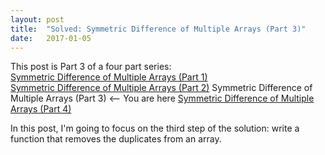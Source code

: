 ```yaml
---
layout: post
title:  "Solved: Symmetric Difference of Multiple Arrays (Part 3)"
date:   2017-01-05
---
```

This post is Part 3 of a four part series:  
[Symmetric Difference of Multiple Arrays (Part 1)]()  
[Symmetric Difference of Multiple Arrays (Part 2)]()
Symmetric Difference of Multiple Arrays (Part 3) <-- You are here
[Symmetric Difference of Multiple Arrays (Part 4)]()  

In this post, I'm going to focus on the third step of the solution: write a function that removes the duplicates from an array. 
